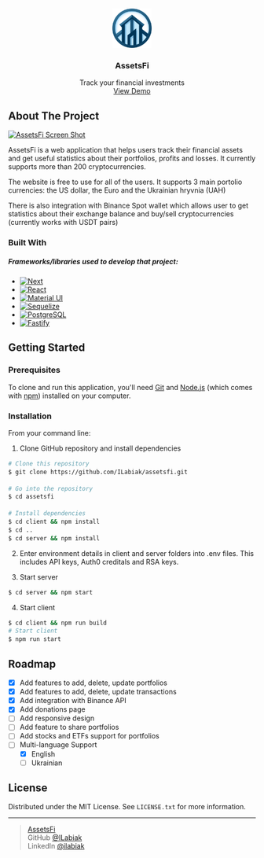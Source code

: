 <!-- PROJECT LOGO -->
<br />
<div align="center">
  <a href="https://github.com/ILabiak/assetsfi">
    <img src="/client/public/logo.svg" alt="Logo" width="80" height="80">
  </a>

  <h3 align="center">AssetsFi</h3>

  <p align="center">
    Track your financial investments
    <br />
    <a href="https://assetsfi.online/">View Demo</a>
  </p>
</div>



<!-- ABOUT THE PROJECT -->
## About The Project

[![AssetsFi Screen Shot](https://i.ibb.co/q1M9GMp/SCR-20240513-krzu.png)](https://assetsfi.online/)


AssetsFi is a web application that helps users track their financial assets and get useful statistics about their portfolios, profits and losses. It currently supports more than 200 cryptocurrencies. 

The website is free to use for all of the users. It supports 3 main portolio currencies: the US dollar, the Euro and the Ukrainian hryvnia (UAH)

There is also integration with Binance Spot wallet which allows user to get statistics about their exchange balance and buy/sell cryptocurrencies (currently works with USDT pairs)


### Built With

##### Frameworks/libraries used to develop that project:

* [![Next](https://img.shields.io/badge/next.js-000000?style=for-the-badge&logo=nextdotjs&logoColor=white)](https://nextjs.org/)
* [![React](https://img.shields.io/badge/React-20232A?style=for-the-badge&logo=react&logoColor=white)](https://reactjs.org/)
* [![Material UI](https://img.shields.io/badge/Material--UI-0081CB?style=for-the-badge&logo=material-ui&logoColor=white)](https://mui.com/material-ui/)
* [![Sequelize](https://img.shields.io/badge/sequelize-323330?style=for-the-badge&logo=sequelize&logoColor=blue)](https://sequelize.org/)
* [![PostgreSQL](https://img.shields.io/badge/PostgreSQL-316192?style=for-the-badge&logo=postgresql&logoColor=white)](https://www.postgresql.org/)
* [![Fastify](https://img.shields.io/badge/-Fastify-000000?style=flat&logo=fastify&logoColor=white)](https://fastify.dev/)


<!-- GETTING STARTED -->
## Getting Started

### Prerequisites

To clone and run this application, you'll need [Git](https://git-scm.com) and [Node.js](https://nodejs.org/en/download/) (which comes with [npm](http://npmjs.com)) installed on your computer.
### Installation

From your command line:

1. Clone GitHub repository and install dependencies
```bash
# Clone this repository
$ git clone https://github.com/ILabiak/assetsfi.git

# Go into the repository
$ cd assetsfi

# Install dependencies
$ cd client && npm install
$ cd ..
$ cd server && npm install
```
2. Enter environment details in client and server folders into .env files. This includes API keys, Auth0 creditals and RSA keys.

3. Start server
```bash
$ cd server && npm start
```
4. Start client
```bash
$ cd client && npm run build
# Start client
$ npm run start
```

<!-- ROADMAP -->
## Roadmap

- [x] Add features to add, delete, update portfolios
- [x] Add features to add, delete, update transactions
- [x] Add integration with Binance API
- [x] Add donations page
- [ ] Add responsive design
- [ ] Add feature to share portfolios
- [ ] Add stocks and ETFs support for portfolios
- [ ] Multi-language Support
    - [x] English
    - [ ] Ukrainian

<!-- LICENSE -->
## License

Distributed under the MIT License. See `LICENSE.txt` for more information.

---

> [AssetsFi](https://assetsfi.online/) <br>
> GitHub [@ILabiak](https://github.com/ILabiak)<br>
> LinkedIn [@ilabiak](https://www.linkedin.com/in/ilabiak/)
